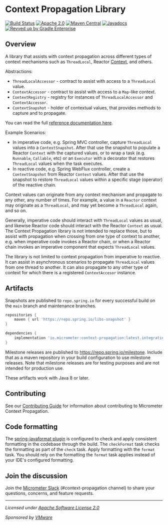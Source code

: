 # Context Propagation Library

[![Build Status](https://circleci.com/gh/micrometer-metrics/context-propagation.svg?style=shield)](https://circleci.com/gh/micrometer-metrics/context-propagation)
[![Apache 2.0](https://img.shields.io/github/license/micrometer-metrics/context-propagation.svg)](https://www.apache.org/licenses/LICENSE-2.0)
[![Maven Central](https://img.shields.io/maven-central/v/io.micrometer/context-propagation.svg)](https://search.maven.org/artifact/io.micrometer/context-propagation)
[![Javadocs](https://www.javadoc.io/badge/io.micrometer/context-propagation.svg)](https://www.javadoc.io/doc/io.micrometer/context-propagation)
[![Revved up by Gradle Enterprise](https://img.shields.io/badge/Revved%20up%20by-Gradle%20Enterprise-06A0CE?logo=Gradle&labelColor=02303A)](https://ge.micrometer.io/)

## Overview

A library that assists with context propagation across different types of context
mechanisms such as `ThreadLocal`, Reactor [Context](https://projectreactor.io/docs/core/release/reference/#context),
and others.

Abstractions:

* `ThreadLocalAccessor` - contract to assist with access to a `ThreadLocal` value. 
* `ContextAccessor` - contract to assist with access to a `Map`-like context.
* `ContextRegistry` - registry for instances of `ThreadLocalAccessor` and `ContextAccessor`. 
* `ContextSnapshot` - holder of contextual values, that provides methods to capture and to propagate.

You can read the full [reference documentation here](https://micrometer.io/docs/contextPropagation).

Example Scenarios:

* In imperative code, e.g. Spring MVC controller, capture `ThreadLocal` values into a
`ContextSnapshot`. After that use the snapshot to populate a Reactor `Context` with the
captured values, or to wrap a task (e.g. `Runnable`, `Callable`, etc) or an `Executor`
with a decorator that restores `ThreadLocal` values when the task executes.
* In reactive code, e.g. Spring WebFlux controller, create a `ContextSnapshot` from
Reactor `Context` values. After that use the snapshot to restore `ThreadLocal` values 
within a specific stage (operator) of the reactive chain.

Context values can originate from any context mechanism and propagate to any other, any
number of times. For example, a value in a `Reactor` context may originate as a
`ThreadLocal`, and may yet become a `ThreadLocal` again, and so on.  

Generally, imperative code should interact with `ThreadLocal` values as usual, and
likewise Reactor code should interact with the Reactor `Context` as usual. The Context
Propagation library is not intended to replace those, but to assist with propagation when
crossing from one type of context to another, e.g. when imperative code invokes a Reactor
chain, or when a Reactor chain invokes an imperative component that expects
`ThreadLocal` values.

The library is not limited to context propagation from imperative to reactive. It can
assist in asynchronous scenarios to propagate `ThreadLocal` values from one thread to
another. It can also propagate to any other type of context for which there is a
registered `ContextAccesor` instance.

## Artifacts

Snapshots are published to `repo.spring.io` for every successful build on the `main` branch and maintenance branches.

```groovy
repositories {
    maven { url 'https://repo.spring.io/libs-snapshot' }
}

dependencies {
    implementation 'io.micrometer:context-propagation:latest.integration'
}
```

Milestone releases are published to https://repo.spring.io/milestone. Include that as a maven repository in your build
configuration to use milestone releases. Note that milestone releases are for testing purposes and are not intended for
production use.

These artifacts work with Java 8 or later.

## Contributing

See our [Contributing Guide](CONTRIBUTING.md) for information about contributing to Micrometer Context Propagation.

## Code formatting

The [spring-javaformat plugin](https://github.com/spring-io/spring-javaformat) is configured to check and apply consistent formatting in the codebase through the build.
The `checkFormat` task checks the formatting as part of the `check` task.
Apply formatting with the `format` task.
You should rely on the formatting the `format` task applies instead of your IDE's configured formatting.

## Join the discussion

Join the [Micrometer Slack](https://slack.micrometer.io) (#context-propagation channel) to share your questions, concerns, and feature requests.


-------------------------------------
_Licensed under [Apache Software License 2.0](https://www.apache.org/licenses/LICENSE-2.0)_

_Sponsored by [VMware](https://tanzu.vmware.com)_

